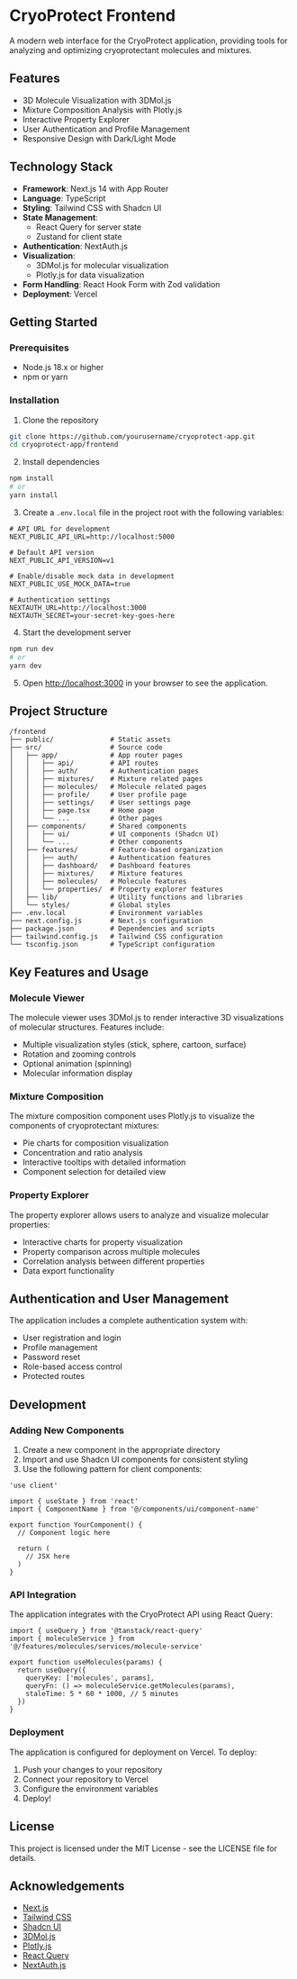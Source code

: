 # CryoProtect Frontend

A modern web interface for the CryoProtect application, providing tools for analyzing and optimizing cryoprotectant molecules and mixtures.

## Features

- 3D Molecule Visualization with 3DMol.js
- Mixture Composition Analysis with Plotly.js
- Interactive Property Explorer
- User Authentication and Profile Management
- Responsive Design with Dark/Light Mode

## Technology Stack

- **Framework**: Next.js 14 with App Router
- **Language**: TypeScript
- **Styling**: Tailwind CSS with Shadcn UI
- **State Management**:
  - React Query for server state
  - Zustand for client state
- **Authentication**: NextAuth.js
- **Visualization**:
  - 3DMol.js for molecular visualization
  - Plotly.js for data visualization
- **Form Handling**: React Hook Form with Zod validation
- **Deployment**: Vercel

## Getting Started

### Prerequisites

- Node.js 18.x or higher
- npm or yarn

### Installation

1. Clone the repository
```bash
git clone https://github.com/yourusername/cryoprotect-app.git
cd cryoprotect-app/frontend
```

2. Install dependencies
```bash
npm install
# or
yarn install
```

3. Create a `.env.local` file in the project root with the following variables:
```
# API URL for development
NEXT_PUBLIC_API_URL=http://localhost:5000

# Default API version
NEXT_PUBLIC_API_VERSION=v1

# Enable/disable mock data in development
NEXT_PUBLIC_USE_MOCK_DATA=true

# Authentication settings
NEXTAUTH_URL=http://localhost:3000
NEXTAUTH_SECRET=your-secret-key-goes-here
```

4. Start the development server
```bash
npm run dev
# or
yarn dev
```

5. Open [http://localhost:3000](http://localhost:3000) in your browser to see the application.

## Project Structure

```
/frontend
├── public/              # Static assets
├── src/                 # Source code
│   ├── app/             # App router pages
│   │   ├── api/         # API routes
│   │   ├── auth/        # Authentication pages
│   │   ├── mixtures/    # Mixture related pages
│   │   ├── molecules/   # Molecule related pages
│   │   ├── profile/     # User profile page
│   │   ├── settings/    # User settings page
│   │   ├── page.tsx     # Home page
│   │   └── ...          # Other pages
│   ├── components/      # Shared components
│   │   ├── ui/          # UI components (Shadcn UI)
│   │   └── ...          # Other components
│   ├── features/        # Feature-based organization
│   │   ├── auth/        # Authentication features
│   │   ├── dashboard/   # Dashboard features
│   │   ├── mixtures/    # Mixture features
│   │   ├── molecules/   # Molecule features
│   │   └── properties/  # Property explorer features
│   ├── lib/             # Utility functions and libraries
│   └── styles/          # Global styles
├── .env.local           # Environment variables
├── next.config.js       # Next.js configuration
├── package.json         # Dependencies and scripts
├── tailwind.config.js   # Tailwind CSS configuration
└── tsconfig.json        # TypeScript configuration
```

## Key Features and Usage

### Molecule Viewer

The molecule viewer uses 3DMol.js to render interactive 3D visualizations of molecular structures. Features include:

- Multiple visualization styles (stick, sphere, cartoon, surface)
- Rotation and zooming controls
- Optional animation (spinning)
- Molecular information display

### Mixture Composition

The mixture composition component uses Plotly.js to visualize the components of cryoprotectant mixtures:

- Pie charts for composition visualization
- Concentration and ratio analysis
- Interactive tooltips with detailed information
- Component selection for detailed view

### Property Explorer

The property explorer allows users to analyze and visualize molecular properties:

- Interactive charts for property visualization
- Property comparison across multiple molecules
- Correlation analysis between different properties
- Data export functionality

## Authentication and User Management

The application includes a complete authentication system with:

- User registration and login
- Profile management
- Password reset
- Role-based access control
- Protected routes

## Development

### Adding New Components

1. Create a new component in the appropriate directory
2. Import and use Shadcn UI components for consistent styling
3. Use the following pattern for client components:

```tsx
'use client'

import { useState } from 'react'
import { ComponentName } from '@/components/ui/component-name'

export function YourComponent() {
  // Component logic here
  
  return (
    // JSX here
  )
}
```

### API Integration

The application integrates with the CryoProtect API using React Query:

```tsx
import { useQuery } from '@tanstack/react-query'
import { moleculeService } from '@/features/molecules/services/molecule-service'

export function useMolecules(params) {
  return useQuery({
    queryKey: ['molecules', params],
    queryFn: () => moleculeService.getMolecules(params),
    staleTime: 5 * 60 * 1000, // 5 minutes
  })
}
```

### Deployment

The application is configured for deployment on Vercel. To deploy:

1. Push your changes to your repository
2. Connect your repository to Vercel
3. Configure the environment variables
4. Deploy!

## License

This project is licensed under the MIT License - see the LICENSE file for details.

## Acknowledgements

- [Next.js](https://nextjs.org/)
- [Tailwind CSS](https://tailwindcss.com/)
- [Shadcn UI](https://ui.shadcn.com/)
- [3DMol.js](https://3dmol.csb.pitt.edu/)
- [Plotly.js](https://plotly.com/javascript/)
- [React Query](https://tanstack.com/query/latest)
- [NextAuth.js](https://next-auth.js.org/)